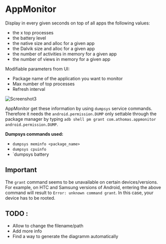 # AppMonitor

Display in every given seconds on top of all apps the following values:

* the x top processes
* the battery level
* the native size and alloc for a given app
* the Dalvik size and alloc for a given app
* the number of activities in memory for a given app
* the number of views in memory for a given app

Modifiable parameters from UI:

* Package name of the application you want to monitor
* Max number of top processes
* Refresh interval


![Screenshot3](https://raw.github.com/a-thomas/appmonitor/master/screenshot.png)

AppMonitor get these information by using `dumpsys` service commands. Therefore it needs the `android.permission.DUMP` only settable through the package manager by typing `adb shell pm grant com.athomas.appmonitor android.permission.DUMP`.

**Dumpsys commands used:**

* `dumpsys meminfo <package_name>`
* `dumpsys cpuinfo`
* `dumpsys battery

## Important


The `grant` command seems to be unavailable on certain devices/versions. For example, on HTC and Samsung versions of Android, entering the above command will result to `Error: unknown command grant`. In this case, your device has to be rooted.


## TODO :

* Allow to change the filename/path
* Add more info
* Find a way to generate the diagramm automatically
